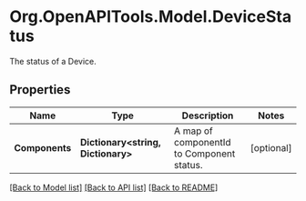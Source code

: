 # Org.OpenAPITools.Model.DeviceStatus
The status of a Device.
## Properties

Name | Type | Description | Notes
------------ | ------------- | ------------- | -------------
**Components** | **Dictionary&lt;string, Dictionary&gt;** | A map of componentId to Component status. | [optional] 

[[Back to Model list]](../README.md#documentation-for-models) [[Back to API list]](../README.md#documentation-for-api-endpoints) [[Back to README]](../README.md)

